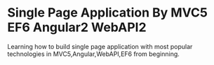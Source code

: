 # Single Page Application By MVC5 EF6 Angular2 WebAPI2

Learning how to build single page application with most popular technologies in MVC5,Angular,WebAPI,EF6 from beginning.
